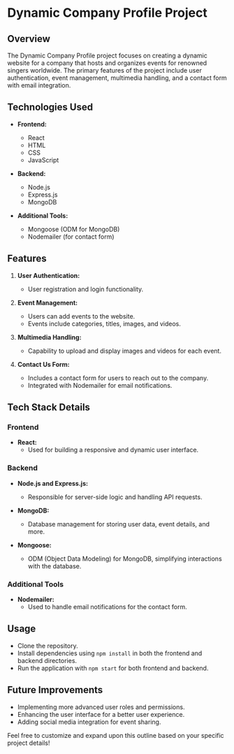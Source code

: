 # Dynamic Company Profile Project

## Overview

The Dynamic Company Profile project focuses on creating a dynamic website for a company that hosts and organizes events for renowned singers worldwide. The primary features of the project include user authentication, event management, multimedia handling, and a contact form with email integration.

## Technologies Used

- **Frontend:**
  - React
  - HTML
  - CSS
  - JavaScript

- **Backend:**
  - Node.js
  - Express.js
  - MongoDB

- **Additional Tools:**
  - Mongoose (ODM for MongoDB)
  - Nodemailer (for contact form)

## Features

1. **User Authentication:**
   - User registration and login functionality.

2. **Event Management:**
   - Users can add events to the website.
   - Events include categories, titles, images, and videos.

3. **Multimedia Handling:**
   - Capability to upload and display images and videos for each event.

4. **Contact Us Form:**
   - Includes a contact form for users to reach out to the company.
   - Integrated with Nodemailer for email notifications.

## Tech Stack Details

### Frontend

- **React:**
  - Used for building a responsive and dynamic user interface.

### Backend

- **Node.js and Express.js:**
  - Responsible for server-side logic and handling API requests.

- **MongoDB:**
  - Database management for storing user data, event details, and more.

- **Mongoose:**
  - ODM (Object Data Modeling) for MongoDB, simplifying interactions with the database.

### Additional Tools

- **Nodemailer:**
  - Used to handle email notifications for the contact form.

## Usage

- Clone the repository.
- Install dependencies using `npm install` in both the frontend and backend directories.
- Run the application with `npm start` for both frontend and backend.

## Future Improvements

- Implementing more advanced user roles and permissions.
- Enhancing the user interface for a better user experience.
- Adding social media integration for event sharing.

Feel free to customize and expand upon this outline based on your specific project details!

